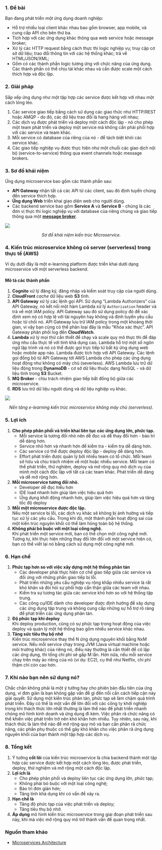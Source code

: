 ### 1. Đề bài

Bạn đang phát triển một ứng dụng doanh nghiệp:
- Hỗ trợ nhiều loại client khác nhau bao gồm browser, app mobile, và cung cấp API cho bên thứ ba.
- Tích hợp với các ứng dụng khác thông qua web service hoặc message broker;
- Xử lý các HTTP request bằng cách thực thi logic nghiệp vụ; truy cập cơ sở dữ liệu; trao đổi thông tin với các hệ thống khác; trả về HTML/JSON/XML;
- Gồm có các thành phần logic tương ứng với chức năng của ứng dụng. Các thành phần có thể chịu tải khác nhau và cần được scale một cách thích hợp và độc lập.
### 2. Giải pháp
Sắp xếp ứng dụng như một tập hợp các service được kết hợp với nhau một cách lỏng lẻo.
1. Các service giao tiếp bằng cách sử dụng các giao thức như HTTP/REST hoặc AMQP - do đó, các dữ liệu trao đổi là hang hàng với nhau;
2. Các dịch vụ được phát triển và deploy một cách độc lập - nó cho phép một team phát triển và deploy một service mà không cần phải phối hợp với các service và team khác.
3. Mỗi service có database của riêng của nó - để tách biệt khỏi các service khác.
4. Các giao tiếp nghiệp vụ được thực hiện như một chuỗi các giao dịch nội bộ (service-to-service) thông qua event channels hoặc message brokers.
### 3. Sơ đồ khái niệm
Ứng dụng microservice bao gồm các thành phần sau:
- **API Gateway** nhận tất cả các API từ các client, sau đó định tuyến chúng đến service thích hợp.
- **Ứng dụng Web** triển khai giao diện web cho người dùng.
- Các backend service bao gồm **Service A** và **Service B** - chúng là các đơn vị thực thi logic nghiệp vụ với database của riêng chúng và giao tiếp thông qua một **[message broker](https://viblo.asia/p/message-broker-la-gi-so-luoc-ve-rabbitmq-va-ung-dung-demo-djeZ1PVJKWz)**.

![](https://miro.medium.com/max/2400/1*kSLJKEl3X-gKNTpO1l7SQg.png)
*<div align="center">Sơ đồ khái niệm kiến trúc Microservice.</div>*
### 4. Kiến trúc microservice không có server (serverless) trong thực tế (AWS)
Ví dụ dưới đây là một e-learning platform được triển khai dưới dạng microservice với một serverless backend.
#### Mô tả các thành phần
1. **Cognito** xử lý đăng ký, đăng nhập và kiểm soát truy cập của người dùng.
2. **CloudFront** *cache* dữ liệu web **S3** tĩnh.
3. **API Gateway** xử lý các lệnh gọi API. Sử dụng “Lambda Authorizers” của API Gateway, nó kết nối một hàm Lambda xử lý `Authorization` header và trả về một IAM policy. API Gateway sau đó sử dụng policy đó để xác định xem nó có hợp lệ với tài nguyên hay không và định tuyến yêu cầu hoặc từ chối nó. API Gateway lưu trữ IAM policy trong một khoảng thời gian, vì vậy bạn cũng có thể phân loại đây là mẫu “Khóa xác thực”. API Gateway phân phối log đến **CloudWatch**.
4. **Lambda** xử lý mọi thứ cần thiết để chạy và scale quy mô thực thi để đáp ứng nhu cầu thực tế với tính khả dụng cao. Lambda hỗ trợ một số ngôn ngữ lập trình và nó có thể được gọi trực tiếp từ bất kỳ ứng dụng web hoặc mobile app nào. Lambda được tích hợp với API Gateway. Các lệnh gọi đồng bộ từ API Gateway tới AWS Lambda cho phép các ứng dụng hoạt động như không có máy chủ (severless). AWS Lambda lưu trữ dữ liệu động trong **DynamoDB** - cơ sở dữ liệu thuộc dạng NoSQL - và dữ liệu tĩnh trong **S3** Bucket.
5. **MQ Broker** - chịu trách nhiệm giao tiếp bất đồng bộ giữa các microservice.
6. **RDS** lưu trữ dữ liệu người dùng và dữ liệu nghiệp vụ khác.

![](https://miro.medium.com/max/2400/1*q4HVAG9lia4R4iPkopNMow.png)
*<div align="center">Nền tảng e-learning kiến trúc microservice không máy chủ (serverless).</div>*

### 5. Lợi ích
1. **Cho phép phân phối và triển khai liên tục các ứng dụng lớn, phức tạp.**
   * Mỗi service là tương đối nhỏ nên dễ đọc và dễ thay đổi hơn - bảo trì dễ dàng hơn.
   * Service nhỏ hơn và nhanh hơn để kiểm tra - kiểm tra dễ dàng hơn.
   * Các service có thể được deploy độc lập - deploy dễ dàng hơn.
   * Effort phát triển được quản lý bởi nhiều team có tổ chức. Mỗi team sở hữu và chịu trách nhiệm về một hoặc nhiều service. Mỗi team có thể phát triển, thử nghiệm, deploy và mở rộng quy mô dịch vụ của mình một cách độc lập với tất cả các team khác. Phát triển dễ dàng và dễ mở rộng hơn.
2. **Mỗi microservice tương đối nhỏ.**
   * Developer dễ đọc hiểu hơn
   * IDE load nhanh hơn giúp làm việc hiệu quả hơn
   * Ứng dụng khởi động nhanh hơn, giúp làm việc hiệu quả hơn và tăng tốc độ deploy
3. **Mỗi một microservice được độc lập.** <br>
Nếu một service bị lỗi, các dịch vụ khác sẽ không bị ảnh hưởng và tiếp tục xử lý các yêu cầu. Trong khi đó, một thành phần hoạt động sai của một kiến trúc nguyên khối có thể làm hỏng toàn bộ hệ thống.
4. **Không phải bó buộc với một loại công nghệ.** <br>
Khi phát triển một service mới, bạn có thể chọn một công nghệ mới. Tương tự, khi thực hiện những thay đổi lớn đối với một service hiện có, bạn có thể viết lại nó bằng cách sử dụng một công nghệ mới.
### 6. Hạn chế
1. **Phức tạp hơn so với việc xây dựng một hệ thống phân tán**
   * Các developer phải thực hiện cơ chế giao tiếp giữa các service và đối ứng với những phần giao tiếp bị lỗi.
   * Phát triển những yêu cầu nghiệp vụ rộng khắp nhiều service là rất khó khăn và đòi hỏi sự phối hợp cẩn thận giữa các team với nhau.
   * Kiểm tra sự tương tác giữa các service khó hơn so với hệ thống tập trung.
   * Các công cụ/IDE dành cho developer được định hướng để xây dựng các ứng dụng tập trung và không cung cấp những sự hỗ trợ rõ ràng để phát triển các ứng dụng phân tán.
2. **Độ phức tạp khi deploy** <br>
Khi deploy production, cũng có sự phức tạp trong hoạt động của việc deploy và quản lý một hệ thống bao gồm nhiều service khác nhau.
3. **Tăng sức tiêu thụ bộ nhớ** <br>
Kiến trúc microservice thay thế N ứng dụng nguyên khối bằng NxM service. Nếu mỗi service chạy trong JVM (Java virtual machine hoặc môi trường khác) của riêng nó, điều này thường là cần thiết để cô lập các ứng dụng, thì tổng chi phí sẽ gấp M lần. Hơn nữa, nếu mỗi service chạy trên máy ảo riêng của nó (ví dụ: EC2), cụ thể như Netflix, chi phí thậm chí còn cao hơn.
### 7. Khi nào bạn nên sử dụng nó?
Chắc chắn không phải là một ý tưởng hay cho phiên bản đầu tiên của ứng dụng, vì đơn giản là bạn không gặp vấn đề gì đến nỗi cần cách tiếp cận này giải quyết. Sử dụng một kiến trúc phân tán, phức tạp sẽ làm chậm quá trình phát triển. Đây có thể là một vấn đề lớn đối với các công ty khởi nghiệp trong khi thách thức lớn nhất thường là làm thế nào để phát triển nhanh chóng mô hình kinh doanh và ứng dụng đi kèm. Việc phân rã chức năng có thể khiến việc phát triển trở nên khó khăn hơn nhiều. Tuy nhiên, sau này, khi thách thức là làm thế nào để mở rộng quy mô và bạn cần phân rã chức năng, các phần phụ thuộc có thể gây khó khăn cho việc phân rã ứng dụng nguyên khối của bạn thành một tập hợp các dịch vụ.
### 8. Tổng kết
1. Ý tưởng **cốt lõi** của kiến trúc microservice là chia backend thành một tập hợp các service được kết hợp một cách lỏng lẻo, được phát triển, deploy, thử nghiệm và mở rộng một cách độc lập.
2. **Lợi ích là** 
   * Cho phép phân phối và deploy liên tục các ứng dụng lớn, phức tạp;
   * Không phải bó buộc với một loại công nghệ; 
   * Bảo trì đơn giản hơn; 
   * Tăng tính khả dụng khi có vấn đề xảy ra.
3. **Hạn chế là**
   * Tăng độ phức tạp của việc phát triển và deploy;
   * Tăng tiêu thụ bộ nhớ.
4. **Áp dụng** mô hình kiến trúc microservice trong giai đoạn phát triển sau này, khi mà việc mở rộng quy mô trở thành vấn đề quan trọng nhất.
### Nguồn tham khảo
- [Microservices Architecture](https://levelup.gitconnected.com/microservices-architecture-74c26df8688)